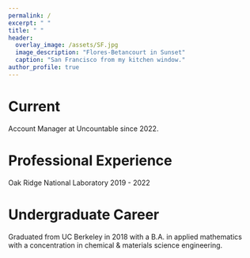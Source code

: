 ```yaml
---
permalink: /
excerpt: " "
title: " "
header:
  overlay_image: /assets/SF.jpg
  image_description: "Flores-Betancourt in Sunset"
  caption: "San Francisco from my kitchen window."
author_profile: true
---
```


# Current

Account Manager at Uncountable since 2022.

# Professional Experience
Oak Ridge National Laboratory 2019 - 2022

# Undergraduate Career

Graduated from UC Berkeley in 2018 with a B.A. in applied mathematics with a concentration in chemical & materials science engineering.
